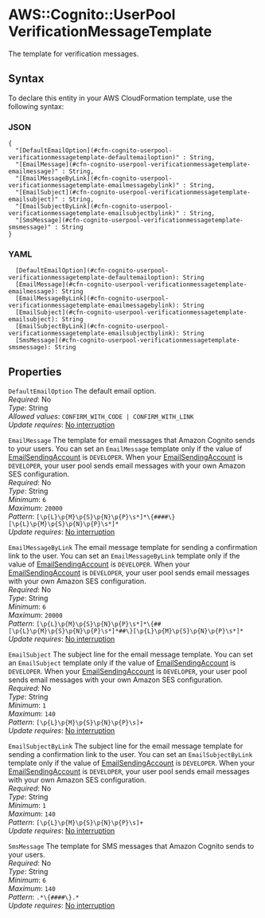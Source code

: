 # AWS::Cognito::UserPool VerificationMessageTemplate<a name="aws-properties-cognito-userpool-verificationmessagetemplate"></a>

The template for verification messages\.

## Syntax<a name="aws-properties-cognito-userpool-verificationmessagetemplate-syntax"></a>

To declare this entity in your AWS CloudFormation template, use the following syntax:

### JSON<a name="aws-properties-cognito-userpool-verificationmessagetemplate-syntax.json"></a>

```
{
  "[DefaultEmailOption](#cfn-cognito-userpool-verificationmessagetemplate-defaultemailoption)" : String,
  "[EmailMessage](#cfn-cognito-userpool-verificationmessagetemplate-emailmessage)" : String,
  "[EmailMessageByLink](#cfn-cognito-userpool-verificationmessagetemplate-emailmessagebylink)" : String,
  "[EmailSubject](#cfn-cognito-userpool-verificationmessagetemplate-emailsubject)" : String,
  "[EmailSubjectByLink](#cfn-cognito-userpool-verificationmessagetemplate-emailsubjectbylink)" : String,
  "[SmsMessage](#cfn-cognito-userpool-verificationmessagetemplate-smsmessage)" : String
}
```

### YAML<a name="aws-properties-cognito-userpool-verificationmessagetemplate-syntax.yaml"></a>

```
  [DefaultEmailOption](#cfn-cognito-userpool-verificationmessagetemplate-defaultemailoption): String
  [EmailMessage](#cfn-cognito-userpool-verificationmessagetemplate-emailmessage): String
  [EmailMessageByLink](#cfn-cognito-userpool-verificationmessagetemplate-emailmessagebylink): String
  [EmailSubject](#cfn-cognito-userpool-verificationmessagetemplate-emailsubject): String
  [EmailSubjectByLink](#cfn-cognito-userpool-verificationmessagetemplate-emailsubjectbylink): String
  [SmsMessage](#cfn-cognito-userpool-verificationmessagetemplate-smsmessage): String
```

## Properties<a name="aws-properties-cognito-userpool-verificationmessagetemplate-properties"></a>

`DefaultEmailOption` <a name="cfn-cognito-userpool-verificationmessagetemplate-defaultemailoption"></a>
The default email option\.  
_Required_: No  
_Type_: String  
_Allowed values_: `CONFIRM_WITH_CODE | CONFIRM_WITH_LINK`  
_Update requires_: [No interruption](https://docs.aws.amazon.com/AWSCloudFormation/latest/UserGuide/using-cfn-updating-stacks-update-behaviors.html#update-no-interrupt)

`EmailMessage` <a name="cfn-cognito-userpool-verificationmessagetemplate-emailmessage"></a>
The template for email messages that Amazon Cognito sends to your users\. You can set an `EmailMessage` template only if the value of [ EmailSendingAccount](https://docs.aws.amazon.com/cognito-user-identity-pools/latest/APIReference/API_EmailConfigurationType.html#CognitoUserPools-Type-EmailConfigurationType-EmailSendingAccount) is `DEVELOPER`\. When your [EmailSendingAccount](https://docs.aws.amazon.com/cognito-user-identity-pools/latest/APIReference/API_EmailConfigurationType.html#CognitoUserPools-Type-EmailConfigurationType-EmailSendingAccount) is `DEVELOPER`, your user pool sends email messages with your own Amazon SES configuration\.  
_Required_: No  
_Type_: String  
_Minimum_: `6`  
_Maximum_: `20000`  
_Pattern_: `[\p{L}\p{M}\p{S}\p{N}\p{P}\s*]*\{####\}[\p{L}\p{M}\p{S}\p{N}\p{P}\s*]*`  
_Update requires_: [No interruption](https://docs.aws.amazon.com/AWSCloudFormation/latest/UserGuide/using-cfn-updating-stacks-update-behaviors.html#update-no-interrupt)

`EmailMessageByLink` <a name="cfn-cognito-userpool-verificationmessagetemplate-emailmessagebylink"></a>
The email message template for sending a confirmation link to the user\. You can set an `EmailMessageByLink` template only if the value of [ EmailSendingAccount](https://docs.aws.amazon.com/cognito-user-identity-pools/latest/APIReference/API_EmailConfigurationType.html#CognitoUserPools-Type-EmailConfigurationType-EmailSendingAccount) is `DEVELOPER`\. When your [EmailSendingAccount](https://docs.aws.amazon.com/cognito-user-identity-pools/latest/APIReference/API_EmailConfigurationType.html#CognitoUserPools-Type-EmailConfigurationType-EmailSendingAccount) is `DEVELOPER`, your user pool sends email messages with your own Amazon SES configuration\.  
_Required_: No  
_Type_: String  
_Minimum_: `6`  
_Maximum_: `20000`  
_Pattern_: `[\p{L}\p{M}\p{S}\p{N}\p{P}\s*]*\{##[\p{L}\p{M}\p{S}\p{N}\p{P}\s*]*##\}[\p{L}\p{M}\p{S}\p{N}\p{P}\s*]*`  
_Update requires_: [No interruption](https://docs.aws.amazon.com/AWSCloudFormation/latest/UserGuide/using-cfn-updating-stacks-update-behaviors.html#update-no-interrupt)

`EmailSubject` <a name="cfn-cognito-userpool-verificationmessagetemplate-emailsubject"></a>
The subject line for the email message template\. You can set an `EmailSubject` template only if the value of [ EmailSendingAccount](https://docs.aws.amazon.com/cognito-user-identity-pools/latest/APIReference/API_EmailConfigurationType.html#CognitoUserPools-Type-EmailConfigurationType-EmailSendingAccount) is `DEVELOPER`\. When your [EmailSendingAccount](https://docs.aws.amazon.com/cognito-user-identity-pools/latest/APIReference/API_EmailConfigurationType.html#CognitoUserPools-Type-EmailConfigurationType-EmailSendingAccount) is `DEVELOPER`, your user pool sends email messages with your own Amazon SES configuration\.  
_Required_: No  
_Type_: String  
_Minimum_: `1`  
_Maximum_: `140`  
_Pattern_: `[\p{L}\p{M}\p{S}\p{N}\p{P}\s]+`  
_Update requires_: [No interruption](https://docs.aws.amazon.com/AWSCloudFormation/latest/UserGuide/using-cfn-updating-stacks-update-behaviors.html#update-no-interrupt)

`EmailSubjectByLink` <a name="cfn-cognito-userpool-verificationmessagetemplate-emailsubjectbylink"></a>
The subject line for the email message template for sending a confirmation link to the user\. You can set an `EmailSubjectByLink` template only if the value of [ EmailSendingAccount](https://docs.aws.amazon.com/cognito-user-identity-pools/latest/APIReference/API_EmailConfigurationType.html#CognitoUserPools-Type-EmailConfigurationType-EmailSendingAccount) is `DEVELOPER`\. When your [EmailSendingAccount](https://docs.aws.amazon.com/cognito-user-identity-pools/latest/APIReference/API_EmailConfigurationType.html#CognitoUserPools-Type-EmailConfigurationType-EmailSendingAccount) is `DEVELOPER`, your user pool sends email messages with your own Amazon SES configuration\.  
_Required_: No  
_Type_: String  
_Minimum_: `1`  
_Maximum_: `140`  
_Pattern_: `[\p{L}\p{M}\p{S}\p{N}\p{P}\s]+`  
_Update requires_: [No interruption](https://docs.aws.amazon.com/AWSCloudFormation/latest/UserGuide/using-cfn-updating-stacks-update-behaviors.html#update-no-interrupt)

`SmsMessage` <a name="cfn-cognito-userpool-verificationmessagetemplate-smsmessage"></a>
The template for SMS messages that Amazon Cognito sends to your users\.  
_Required_: No  
_Type_: String  
_Minimum_: `6`  
_Maximum_: `140`  
_Pattern_: `.*\{####\}.*`  
_Update requires_: [No interruption](https://docs.aws.amazon.com/AWSCloudFormation/latest/UserGuide/using-cfn-updating-stacks-update-behaviors.html#update-no-interrupt)
